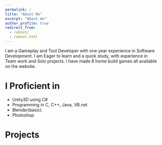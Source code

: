 ```yaml
---
permalink: /
title: "About Me"
excerpt: "About me"
author_profile: true
redirect_from: 
  - /about/
  - /about.html
---
```


I am a Gameplay and Tool Developer with one year experience in Software Development. I am Eager to learn and a quick study, with experience in Team work and Solo projects. I have made 8 home build games all available on the website.

I Proficient in
======
<ul>
<li>Unity3D using C#</li>
<li>Programming in C, C++, Java, VB.net</li>
<li>Blender(basic)</li>
<li>Photoshop</li>
</ul>

Projects
======
